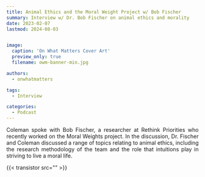 ```yaml
---
title: Animal Ethics and the Moral Weight Project w/ Bob Fischer
summary: Interview w/ Dr. Bob Fischer on animal ethics and morality
date: 2023-02-07
lastmod: 2024-08-03


image:
  caption: 'On What Matters Cover Art'
  preview_only: true
  filename: owm-banner-min.jpg

authors:
  - onwhatmatters

tags:
  - Interview

categories: 
  - Podcast
---
```


<div style="text-align: justify">
Coleman spoke with Bob Fischer, a researcher at Rethink Priorities who recently worked on the Moral Weights project. In the discussion, Dr. Fischer and Coleman discussed a range of topics relating to animal ethics, including the research methodology of the team and the role that intuitions play in striving to live a moral life. 

{{< transistor src="" >}}
</div>